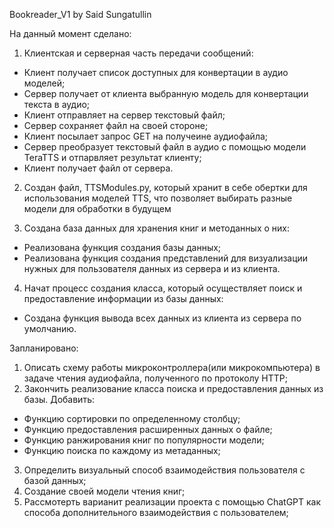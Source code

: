 Bookreader_V1 by Said Sungatullin

На данный момент сделано:
1. Клиентская и серверная часть передачи сообщений:
- Клиент получает список доступных для конвертации в аудио моделей;
- Сервер получает от клиента выбранную модель для конвертации текста в аудио;
- Клиент отправляет на сервер текстовый файл;
- Сервер сохраняет файл на своей стороне;
- Клиент посылает запрос GET на получеине аудиофайла;
- Сервер преобразует текстовый файл в аудио с помощью модели TeraTTS и отпарвляет результат клиенту;
- Клиент получает файл от сервера.

2. Создан файл, TTSModules.py, который хранит в себе обертки для использования моделей TTS, что позволяет выбирать разные модели для обработки в будущем

3. Создана база данных для хранения книг и методанных о них:
- Реализована функция создания базы данных;
- Реализована функция создания представлений для визуализации нужных для пользователя данных из сервера и из клиента.

4. Начат процесс создания класса, который осуществляет поиск и предоставление информации из базы данных:
- Создана функция вывода всех данных из клиента из сервера по умолчанию.
 
Запланировано:
1. Описать схему работы микроконтроллера(или микрокомпьютера) в задаче чтения аудиофайла, полученного по протоколу HTTP;
2. Закончить реализование класса поиска и предоставления данных из базы. Добавить:
- Функцию сортировки по определенному столбцу;
- Функцию предоставления расширенных данных о файле;
- Функцию ранжирования книг по популярности модели;
- Функцию поиска по каждому из метаданных;
3. Определить визуальный способ взаимодействия пользователя с базой данных;
4. Создание своей модели чтения книг;
5. Рассмотерть варианит реализации проекта с помощью ChatGPT как способа дополнительного взаимодействия с пользователем;


